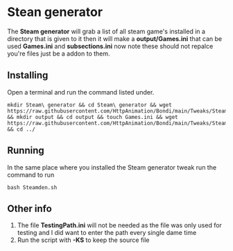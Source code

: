 # Stean generator
The **Steam generator** will grab a list of all steam game's installed in a directory that is given to it then it will make a **output/Games.ini** that can be used **Games.ini** and **subsections.ini** now note these should not repalce you're files just be a addon to them.

## Installing
Open a terminal and run the command listed under.
```
mkdir Steam\ generator && cd Steam\ generator && wget https://raw.githubusercontent.com/HttpAnimation/Bondi/main/Tweaks/Steam%20generator/Steamgen.sh && mkdir output && cd output && touch Games.ini && wget https://raw.githubusercontent.com/HttpAnimation/Bondi/main/Tweaks/Steam%20generator/output/subsections.ini && cd ../
```

## Running
In the same place where you installed the Steam generator tweak run the command to run
```
bash Steamden.sh
```

## Other info
1) The file **TestingPath.ini** will not be needed as the file was only used for testing and I did want to enter the path every single dame time
2) Run the script with **-KS** to keep the source file